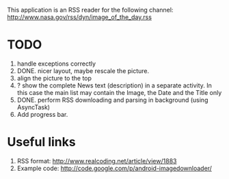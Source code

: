 This application is an RSS reader for the following channel:
	http://www.nasa.gov/rss/dyn/image_of_the_day.rss


TODO
====

1. handle exceptions correctly
2. DONE. nicer layout, maybe rescale the picture. 
3. align the picture to the top
4. ? show the complete News text (description) in a separate activity. In this case the main list may contain the Image, the Date and the Title only
5. DONE. perform RSS downloading and parsing in background (using AsyncTask)
6. Add progress bar.

Useful links
============

1. RSS format: http://www.realcoding.net/article/view/1883
2. Example code: http://code.google.com/p/android-imagedownloader/


